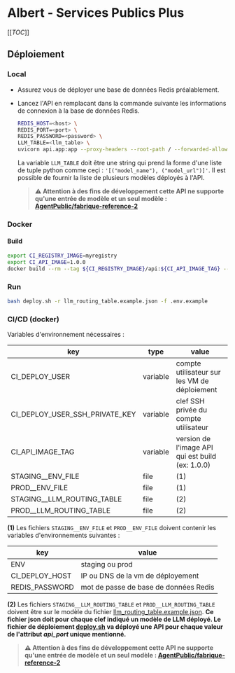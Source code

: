 # Albert - Services Publics Plus

[[_TOC_]]

## Déploiement

### Local

* Assurez vous de déployer une base de données Redis préalablement.

* Lancez l'API en remplacant dans la commande suivante les informations de connexion à la base de données Redis.

    ```bash
    REDIS_HOST=<host> \
    REDIS_PORT=<port> \
    REDIS_PASSWORD=<password> \
    LLM_TABLE=<llm_table> \
    uvicorn api.app:app --proxy-headers --root-path / --forwarded-allow-ips '*' --host 0.0.0.0 --port 8000 --reload
    ```

    La variable `LLM_TABLE` doit être une string qui prend la forme d'une liste de tuple python comme ceçi : `'[("model_name"), ("model_url")]'`. Il est possible de fournir la liste de plusieurs modèles déployés à l'API.

    > **⚠️ Attention à des fins de développement cette API ne supporte qu'une entrée de modèle et un seul modèle : [AgentPublic/fabrique-reference-2](https://huggingface.co/AgentPublic/fabrique-reference-2)**

### Docker

#### Build

```bash
export CI_REGISTRY_IMAGE=myregistry
export CI_API_IMAGE=1.0.0
docker build --rm --tag ${CI_REGISTRY_IMAGE}/api:${CI_API_IMAGE_TAG} --file ./Dockerfile .
```

### Run

```bash
bash deploy.sh -r llm_routing_table.example.json -f .env.example
```

### CI/CD (docker)

Variables d'environnement nécessaires :

| key | type | value |
| --- | --- | --- |
| CI_DEPLOY_USER | variable | compte utilisateur sur les VM de déploiement |
| CI_DEPLOY_USER_SSH_PRIVATE_KEY | variable | clef SSH privée du compte utilisateur |
| CI_API_IMAGE_TAG | variable | version de l'image API qui est build (ex: 1.0.0) |
| STAGING__ENV_FILE | file | (1) |
| PROD__ENV_FILE | file | (1) |
| STAGING__LLM_ROUTING_TABLE | file | (2) |
| PROD__LLM_ROUTING_TABLE | file | (2) |

**(1)** Les fichiers `STAGING__ENV_FILE` et `PROD__ENV_FILE` doivent contenir les variables d'environnements suivantes :

| key | value |
| --- | --- |
| ENV | staging ou prod |
| CI_DEPLOY_HOST | IP ou DNS de la vm de déployement |
| REDIS_PASSWORD | mot de passe de base de données Redis |


**(2)** Les fichiers `STAGING__LLM_ROUTING_TABLE` et `PROD__LLM_ROUTING_TABLE` doivent être sur le modèle du fichier [llm_routing_table.example.json](./llm_routing_table.example.json). **Ce fichier json doit pour chaque clef indiqué un modèle de LLM déployé. Le fichier de déploiement [deploy.sh](./deploy.sh) va déployé une API pour chaque valeur de l'attribut *api_port* unique mentionné.**

> **⚠️ Attention à des fins de développement cette API ne supporte qu'une entrée de modèle et un seul modèle : [AgentPublic/fabrique-reference-2](https://huggingface.co/AgentPublic/fabrique-reference-2)**
